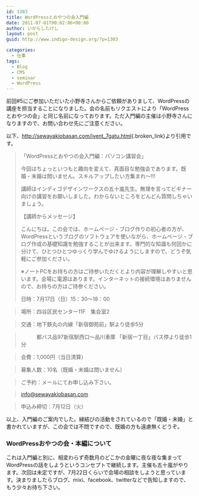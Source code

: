 ```yaml
---
id: 1303
title: WordPressとおやつの会入門編
date: 2011-07-01T00:02:06+00:00
author: いがらしたけし
layout: post
guid: http://www.indigo-design.org/?p=1303

categories:
  - 仕事
tags:
  - Blog
  - CMS
  - seminar
  - WordPress
---
```

前回#5にご参加いただいた小野寺さんからご依頼がありまして、WordPressの講座を担当することになりました。会の名前もリクエストにより「WordPressとおやつの会」と同じ名前になっております。ただ入門編の主催は小野寺さんになりますので、お問い合わせ先にご注意ください。

以下、<http://sewayakiobasan.com/ivent_7gatu.html>{.broken_link}より引用です。

> 「WordPressとおやつの会入門編：パソコン講習会」
> 
> 今回はちょっといつもと趣向を変えて、真面目な勉強会であります。既婚・未婚は問いません。スキルアップしたい方集まれ～!!!
> 
> 講師はインディゴデザインワークスの五十嵐先生。無理を言ってビギナー向けの講習をお願いしました。わからないところをどんどん質問しちゃいましょう。
> 
> 【講師からメッセージ】
> 
> こんにちは。この会では、ホームページ・ブログ作りの初心者の方が、WordPressというブログのソフトウェアを使いながら、ホームページ・ブログ作成の基礎知識を勉強することが出来ます。専門的な知識も何回かに分けて、ひとつひとつゆっくり学んでゆけるようにしますので、どうぞ気軽にご参加ください。
> 
> ※ノートPCをお持ちの方はご持参いただくとより内容が理解しやすいと思います。会場に電源はあります。インターネットの接続環境はありませんので、お持ちの方はご持参ください。 
> 
> 日時：7月17日（日）15：30～18：00　
  
> 場所：四谷区民センター11F　集会室2
  
> 交通：地下鉄丸の内線「新宿御苑前」駅より徒歩5分
  
> 　　　都バス品97新宿駅西口～品川車庫 「新宿一丁目」バス停より徒歩1分
  
> 会費：1,000円（当日清算）
  
> 募集人数：10名（既婚・未婚は問いません）
  
> ご予約：メールにてお申し込み下さい。
  
> info@sewayakiobasan.com
  
> 申込み締切：7月12日（火）

以上、入門編のご案内でした。縁結びの活動をされているので「既婚・未婚」と書かれていますが、この会では不問ですので、既婚の方も遠慮無くどうぞ。

### WordPressおやつの会・本編について

これは入門編と別に、相変わらず奇数月のどこかの金曜に夜な夜な集まってWordPressの話をしようというコンセプトで継続します。主催も五十嵐がやります。次回は未定ですが、7月22日くらいで会場の相談をしようと思っています。決まりましたらブログ、mixi、facebook、twitterなどで告知しますので、もう少々お待ち下さい。
